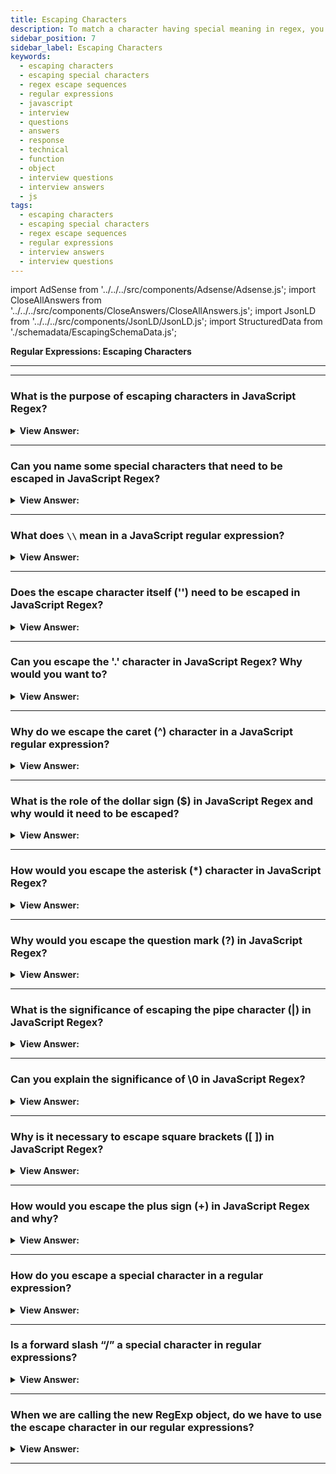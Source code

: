 ```yaml
---
title: Escaping Characters
description: To match a character having special meaning in regex, you need to use a escape sequence prefix with a backslash (\). Regular Expressions Interview Questions
sidebar_position: 7
sidebar_label: Escaping Characters
keywords:
  - escaping characters
  - escaping special characters
  - regex escape sequences
  - regular expressions
  - javascript
  - interview
  - questions
  - answers
  - response
  - technical
  - function
  - object
  - interview questions
  - interview answers
  - js
tags:
  - escaping characters
  - escaping special characters
  - regex escape sequences
  - regular expressions
  - interview answers
  - interview questions
---
```


import AdSense from '../../../src/components/Adsense/Adsense.js';
import CloseAllAnswers from '../../../src/components/CloseAnswers/CloseAllAnswers.js';
import JsonLD from '../../../src/components/JsonLD/JsonLD.js';
import StructuredData from './schemadata/EscapingSchemaData.js';

<JsonLD data={StructuredData} />

<head>
  <title>Escaping Characters | Regular Expression Interview Questions</title>
</head>

**Regular Expressions: Escaping Characters**

---

<AdSense />

---

<CloseAllAnswers />

### What is the purpose of escaping characters in JavaScript Regex?

<details>
  <summary><strong>View Answer:</strong></summary>
  <div>
  <div><strong>Interview Response:</strong> Escaping characters prevents certain special characters from being interpreted as part of the regular expression's syntax, allowing them to be used as literal characters instead.
  </div>
  </div>
</details>

---

### Can you name some special characters that need to be escaped in JavaScript Regex?

<details>
  <summary><strong>View Answer:</strong></summary>
  <div>
  <div><strong>Interview Response:</strong> In JavaScript Regex, the following special characters need to be escaped with a backslash (\): . * + ? ^ $ &#123; &#125; ( ) | [ ] \ and /.
  </div><br />
  <div><strong className="codeExample">Code Example:</strong><br /><br />

  <div></div>

```javascript
let text = "Hello (world). How are you? $100 is the cost. [JavaScript] {Regex} *bold*";
let specialChars = ["$", "(", ")", ".", "*", "+", "?", "[", "]", "{", "}", "\\"];

// the regext variable is generates the regex value dynamically
// /[\$\(\)\.\*\+\?\[\]\{\}\\]/g
let regex = new RegExp('[' + specialChars.map(c => '\\' + c).join('') + ']', 'g');
console.log(regex); 

let newText = text.replace(regex, '-');

console.log(newText); // Outputs: "Hello -world-. How are you- -100 is the cost. -JavaScript- -Regex- -bold-"
```

In this code, we're replacing all special characters with the dash character `-`. The `map()` function is used to add a `\` before each special character to escape it. The special characters include `$`, `(`, `)`, `.`, `*`, `+`, `?`, `[`, `]`, `{`, `}`, and `\\`.
  </div>
  </div>
</details>

---

### What does `\\` mean in a JavaScript regular expression?

<details>
  <summary><strong>View Answer:</strong></summary>
  <div>
  <div><strong>Interview Response:</strong> In a JavaScript regular expression, the `\\` sequence is used to escape the backslash character itself. This is necessary because `\` is the escape character in JavaScript strings.
  </div><br />
  <div><strong className="codeExample">Code Example:</strong><br /><br />

  <div></div>

Here's an example where `\\` is used to match a file path.

```javascript
let text = "C:\\Program Files\\Some Folder";
let regex = /\\/;
let result = text.split(regex);

console.log(result); // Outputs: [ 'C:', 'Program Files', 'Some Folder' ]
```

In this code, the `split()` method uses the regex `/\\/` (which matches a single backslash) to split the file path into different parts. Each `\\` in the string is treated as a single `\` due to the JavaScript string escaping, and the regex `/\\/` matches these single `\` characters.

  </div>
  </div>
</details>

---

### Does the escape character itself ('\') need to be escaped in JavaScript Regex?

<details>
  <summary><strong>View Answer:</strong></summary>
  <div>
  <div><strong>Interview Response:</strong> Yes, the escape character `\` itself needs to be escaped in JavaScript Regex. You escape it by using two backslashes `\\` to represent a single backslash in the pattern.
  </div><br />
  <div><strong className="codeExample">Code Example:</strong><br /><br />

  <div></div>

Sure, here's a JavaScript code example:

```javascript
let text = "Hello\\World";
let regex = /\\/g;

let result = text.match(regex);

console.log(result); // Outputs: [ '\\' ]
```

In this code, the regex `/\\/` is used to match the single backslash (`\`) in the string "Hello\\World". Because `\` is an escape character, we use `\\` to represent a literal `\`.

  </div>
  </div>
</details>

---

### Can you escape the '.' character in JavaScript Regex? Why would you want to?

<details>
  <summary><strong>View Answer:</strong></summary>
  <div>
  <div><strong>Interview Response:</strong> Yes, you can escape the '.' character in JavaScript Regex, and there are situations where you'd want to. By default, '.' matches any character except newline. If you want to match the literal '.' character, you must escape it using `\\.`.
  </div><br />
  <div><strong className="codeExample">Code Example:</strong><br /><br />

  <div></div>

```javascript
let text = "www.example.com";
let regex = /\./g;

let result = text.split(regex);

console.log(result); // Outputs: ['www', 'example', 'com']
```

In this code, the `split()` method uses the regex `/\./` (which matches a literal '.') to split the URL into different parts. Without escaping, '.' would match any character, splitting the string in undesired ways.

  </div>
  </div>
</details>

---

### Why do we escape the caret (^) character in a JavaScript regular expression?

<details>
  <summary><strong>View Answer:</strong></summary>
  <div>
  <div><strong>Interview Response:</strong> The caret ^ is escaped because it's a special character in Regex that matches the start of input. To match a literal caret, you escape it.
  </div>
  </div>
</details>

---

### What is the role of the dollar sign ($) in JavaScript Regex and why would it need to be escaped?

<details>
  <summary><strong>View Answer:</strong></summary>
  <div>
  <div><strong>Interview Response:</strong> In JavaScript Regex, the dollar sign (`$`) is a special character that matches the end of the input. If you want to match the literal dollar sign character, you need to escape it using `\\$`.
  </div><br />
  <div><strong className="codeExample">Code Example:</strong><br /><br />

  <div></div>

```javascript
let text = "The price is $100";
let regex = /\$.../g;

let result = text.match(regex);

console.log(result); // Outputs: ["$100"]
```

In this code, the regex `/\$/` is used to match the literal dollar sign (`$`) in the string. If `$` were not escaped, the regex would attempt to match the end of the input, not the dollar sign.

  </div>
  </div>
</details>

---

### How would you escape the asterisk (*) character in JavaScript Regex?

<details>
  <summary><strong>View Answer:</strong></summary>
  <div>
  <div><strong>Interview Response:</strong> The asterisk (*) is a special character in JavaScript Regex that means "zero or more" of the preceding element. If you want to match the literal asterisk character, you need to escape it using `\*`.
  </div><br />
  <div><strong className="codeExample">Code Example:</strong><br /><br />

  <div></div>

```javascript
let text = "5 * 3 equals 15";
let regex = /\*/g;

let result = text.match(regex);

console.log(result); // Outputs: [ '*' ]
```

In this code, the regex `/\*/` is used to match the literal asterisk (`*`) in the string. If `*` were not escaped, it would act as a quantifier, not a literal character.

  </div>
  </div>
</details>

---

### Why would you escape the question mark (?) in JavaScript Regex?

<details>
  <summary><strong>View Answer:</strong></summary>
  <div>
  <div><strong>Interview Response:</strong> In JavaScript Regex, ? is a special character that makes the preceding item optional. To match a literal question mark, you need to escape it using \?.
  </div>
  </div>
</details>

---

### What is the significance of escaping the pipe character (|) in JavaScript Regex?

<details>
  <summary><strong>View Answer:</strong></summary>
  <div>
  <div><strong>Interview Response:</strong> In JavaScript Regex, the pipe character (|) signifies logical OR between expressions. To match a literal pipe, it needs to be escaped using a backslash, as \| .
  </div>
  </div>
</details>

---

### Can you explain the significance of \0 in JavaScript Regex?

<details>
  <summary><strong>View Answer:</strong></summary>
  <div>
  <div><strong>Interview Response:</strong> In JavaScript, \0 in a regex pattern represents the null character (ASCII 0). It's not often used, but it can match null characters if they are present in the text.
  </div><br />
  <div><strong className="codeExample">Code Example:</strong><br /><br />

  <div></div>

```javascript
let text = "Hello\0World";
let regex = /\0/g;

let result = text.split(regex);

console.log(result); // Outputs: [ 'Hello', 'World' ]
```

In this code, the `split()` method uses the regex `/\0/` to split the string into "Hello" and "World" at the null character (`\0`). Note that null characters are not typically found in regular text.

  </div>
  </div>
</details>

---

### Why is it necessary to escape square brackets ([ ]) in JavaScript Regex?

<details>
  <summary><strong>View Answer:</strong></summary>
  <div>
  <div><strong>Interview Response:</strong> In JavaScript Regex, square brackets (`[ ]`) define a character set, matching any one character enclosed within the brackets. If you want to match the literal characters '[' or ']', you must escape them using `\\[`or `\\]`.
  </div><br />
  <div><strong className="codeExample">Code Example:</strong><br /><br />

  <div></div>

```javascript
let text = "Array elements: [1, 2, 3]";
let regex = /[\[\]]/g;

let result = text.match(regex);

console.log(result); // Outputs: [ '[', ']' ]
```

In this code, the regex `/[\[\]]/g` matches the literal characters '[' and ']' in the string. If they were not escaped, the regex would define a character set, not match the literal characters.

  </div>
  </div>
</details>

---

### How would you escape the plus sign (+) in JavaScript Regex and why?

<details>
  <summary><strong>View Answer:</strong></summary>
  <div>
  <div><strong>Interview Response:</strong> In JavaScript Regex, you'd escape the plus sign (+) with a backslash, like \\+. This is done when you want to match a literal plus sign, as unescaped + means 'one or more' of the preceding element.
  </div>
  </div>
</details>

---

### How do you escape a special character in a regular expression?

<details>
  <summary><strong>View Answer:</strong></summary>
  <div>
  <div><strong>Interview Response:</strong> You can escape a special character in a regular expression by using a backslash (\) before the character. For example, to escape the dot (.) character, you would write '\.' in order to escape a period.
    </div><br/>
  <div><strong>Technical Details:</strong> To match a character having a special meaning in regex, you need to use an escape sequence prefix with a backslash (\). E.g., \. matches "."; regex \+ matches "+"; and regex \( matches "(". You also need to use regex \\ to match "\" (back-slash). Regex recognizes common escape sequences such as \n for newline, \t for tab, \r for carriage-return, \nnn for a up to 3-digit octal number, \xhh for a two-digit hex code, \uhhhh for a 4-digit Unicode, \uhhhhhhhh for a 8-digit Unicode.
    </div>
  </div>
</details>

---

### Is a forward slash “/” a special character in regular expressions?

<details>
  <summary><strong>View Answer:</strong></summary>
  <div>
  <div><strong>Interview Response:</strong> A slash symbol `/` is not a special character, but in JavaScript, you use it to open and close the regexp: /...pattern.../, so we should escape it too when attempting to match it. On the other hand, if we are not using /.../, but create a regexp using the new RegExp, we do not need to escape it.
    </div><br />
  <div><strong className="codeExample">Code Example:</strong><br /><br />

  <div></div>

```js
console.log('/'.match(/\//)); // '/'

// Using the RegExp Object
console.log('/'.match(new RegExp('/'))); // finds /
```

  </div>
  </div>
</details>

---

### When we are calling the new RegExp object, do we have to use the escape character in our regular expressions?

<details>
  <summary><strong>View Answer:</strong></summary>
  <div>
  <div><strong>Interview Response:</strong>  If we create a regular expression with the new RegExp, we do not have to escape /, but need to do other escaping like the `\d` flag. The reason that this happens is that strings consume backslashes when we use the RegExp object constructor. The approach we should use is an additional backslash to escape special flags like \d. Instead of \d, we need to use `\\d`.
    </div><br />
  <div><strong className="codeExample">Code Example:</strong><br /><br />

  <div></div>

```js
// Wrong Approach
let regexp = new RegExp('d.d');
console.log('Chapter 5.1'.match(regexp)); // null, when we want 5.1

// Correct Approach
let regexp = new RegExp('\\d.\\d');
console.log('Chapter 5.1'.match(regexp)); // returns 5.1
```

  </div>
  </div>
</details>

---
